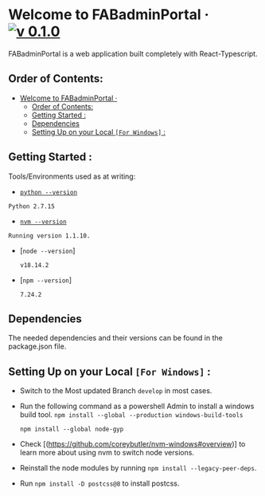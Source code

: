 # Welcome to FABadminPortal &middot; [![v 0.1.0](https://img.shields.io/badge/version-0.1.0-blue.svg)](http://www.gnu.org/licenses/agpl-3.0)

FABadminPortal is a web application built completely with React-Typescript.

## Order of Contents:
- [Welcome to FABadminPortal · ](#welcome-to-fabadminportal--)
  - [Order of Contents:](#order-of-contents)
  - [Getting Started :](#getting-started-)
  - [Dependencies](#dependencies)
  - [Setting Up on your Local `[For Windows]` :](#setting-up-on-your-local-for-windows-)

## Getting Started :

Tools/Environments used as at writing:
- [`python --version`](https://www.python.org/ftp/python/2.7.18/python-2.7.18.amd64.msi)
```
Python 2.7.15 
```


- [`nvm --version`](https://github.com/coreybutler/nvm-windows/releases/download/1.1.10/nvm-setup.exe)
```
Running version 1.1.10.
```
- [`node --version`]
  ```
  v18.14.2
  ```
- [`npm --version`]
  ```
  7.24.2
  ```


## Dependencies
The needed dependencies and their versions can be found in the package.json file.

## Setting Up on your Local `[For Windows]` :
- Switch to the Most updated Branch `develop` in most cases.
- Run the following command as a powershell Admin to install a windows build tool.
  `npm install --global --production windows-build-tools`

   `npm install --global node-gyp`
- Check [(https://github.com/coreybutler/nvm-windows#overview)] to learn more about using nvm to switch node versions.
- Reinstall the node modules by running `npm install --legacy-peer-deps`.
- Run `npm install -D postcss@8` to install postcss.

